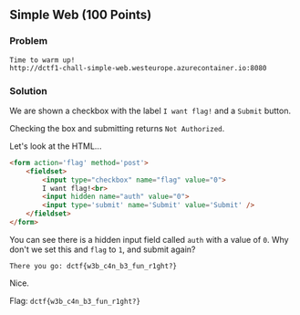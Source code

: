 ## Simple Web (100 Points)

### Problem
```
Time to warm up!
http://dctf1-chall-simple-web.westeurope.azurecontainer.io:8080
```

### Solution
We are shown a checkbox with the label `I want flag!` and a `Submit` button.

Checking the box and submitting returns `Not Authorized`.

Let's look at the HTML...

```HTML
<form action='flag' method='post'>
    <fieldset>
        <input type="checkbox" name="flag" value="0">
        I want flag!<br>
        <input hidden name="auth" value="0">
        <input type='submit' name='Submit' value='Submit' />
    </fieldset>
</form>
```

You can see there is a hidden input field called `auth` with a value of `0`. Why don't we set this and `flag` to `1`, and submit again?

```
There you go: dctf{w3b_c4n_b3_fun_r1ght?}
```

Nice.

Flag: `dctf{w3b_c4n_b3_fun_r1ght?}`
